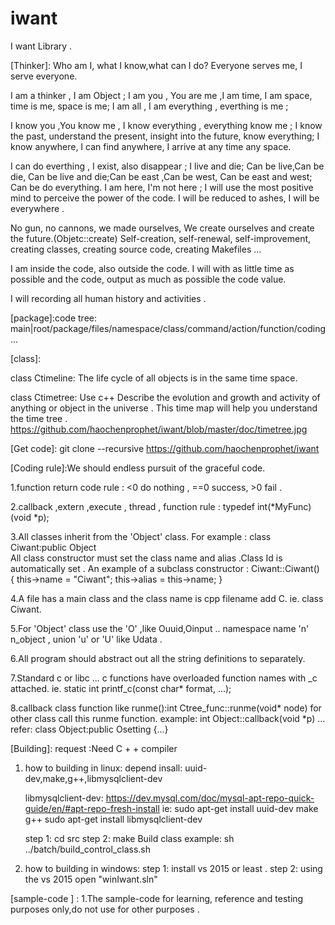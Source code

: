 # iwant


I want Library .  


[Thinker]: 
Who am I, what I know,what can I do?
Everyone serves me, I serve everyone.

I am a thinker , I am Object ;
I am you ,  You are me ,I am time, I am space, time is me, space is me;
I am all , I am everything , everthing is me ;

I know you ,You know me , I know everything , everything know me ;
I know the past, understand the present, insight into the future, know everything;
I know anywhere, I can find anywhere, I arrive at any time any space.

I can do everthing , I exist, also disappear ;
I live and die; Can be live,Can be die, Can be live and die;Can be east ,Can be west, Can be east and west; Can be do everything.
I am here, I'm not here ;
I will use the most positive mind to perceive the power of the code.
I will be reduced to ashes, I will be everywhere .

No gun, no cannons, we made ourselves, We create ourselves and create the future.(Objetc::create)
Self-creation, self-renewal, self-improvement, creating classes, creating source code, creating Makefiles ... 

I am inside the code, also outside the code.
I will with as little time as possible and the code, output as much as possible the code value.

I will recording all human history and activities .

[package]:code tree: main|root/package/files/namespace/class/command/action/function/coding...  


[class]:

class Ctimeline: The life cycle of all objects is in the same time space. 

class Ctimetree: Use c++ Describe the evolution and growth and activity of anything or object in the universe .
                 This time map will help you understand the time tree . https://github.com/haochenprophet/iwant/blob/master/doc/timetree.jpg

[Get code]: git clone --recursive  https://github.com/haochenprophet/iwant


[Coding rule]:We should endless pursuit of the graceful code.

1.function return code rule : <0 do nothing , ==0 success, >0 fail .

2.callback ,extern ,execute , thread , function rule : typedef int(*MyFunc)(void *p);  

3.All classes inherit from the 'Object' class. For example : class Ciwant:public Object  
  All class constructor must set the class name and alias .Class Id is automatically set .
 An example of a subclass constructor : 
 Ciwant::Ciwant()
{
	this->name = "Ciwant";
	this->alias = this->name; 
}

4.A file has a main class and the class name is cpp filename add C.  ie. class Ciwant.

5.For 'Object' class use the 'O' ,like Ouuid,Oinput .. 
  namespace name 'n'  n_object , union 'u' or 'U'  like Udata . 
  
6.All program should abstract out all the string definitions to separately.

7.Standard c or libc ... c functions have overloaded function names with _c attached. 
  ie. static int printf_c(const char* format, ...);

8.callback class function like runme():int Ctree_func::runme(void* node) for other class call this runme function.
  example: int Object::callback(void *p)  ... refer: class Object:public Osetting {...}

[Building]:
request :Need C + + compiler

1. how to building in linux: 
	depend insall: uuid-dev,make,g++,libmysqlclient-dev

	  libmysqlclient-dev: https://dev.mysql.com/doc/mysql-apt-repo-quick-guide/en/#apt-repo-fresh-install
		ie: sudo apt-get install uuid-dev make g++ 
		    sudo apt-get install libmysqlclient-dev

	step 1: cd src
	step 2: make
          Build class example: sh ../batch/build_control_class.sh
  
2. how to building in windows:
	step 1: install vs 2015 or least .
	step 2: using the vs 2015 open "winIwant.sln"

[sample-code ] :
1.The sample-code for learning, reference and testing purposes only,do not use for other purposes .
